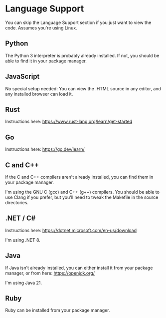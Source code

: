 # Language Support

You can skip the Language Support section if you just want to view the code. Assumes you're using Linux.

## Python

The Python 3 interpreter is probably already installed.  If not, you should be able to find it in your package manager.

## JavaScript

No special setup needed: You can view the .HTML source in any editor, and any installed browser can load it.

## Rust

Instructions here: <https://www.rust-lang.org/learn/get-started>

## Go

Instructions here: <https://go.dev/learn/>

## C and C++

If the C and C++ compilers aren't already installed, you can find them in your package manager.

I'm using the GNU C (gcc) and C++ (g++) compilers.  You should be able to use Clang if you prefer, but you'll need to tweak the Makefile in the source directories.

## .NET / C#

Instructions here: <https://dotnet.microsoft.com/en-us/download>

I'm using .NET 8.

## Java

If Java isn't already installed, you can either install it from your package manager, or from here: <https://openjdk.org/>

I'm using Java 21.

## Ruby

Ruby can be installed from your package manager.
